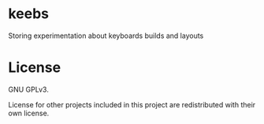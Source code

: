 # keebs

Storing experimentation about keyboards builds and layouts

# License

GNU GPLv3.

License for other projects included in this project are redistributed with their own license.